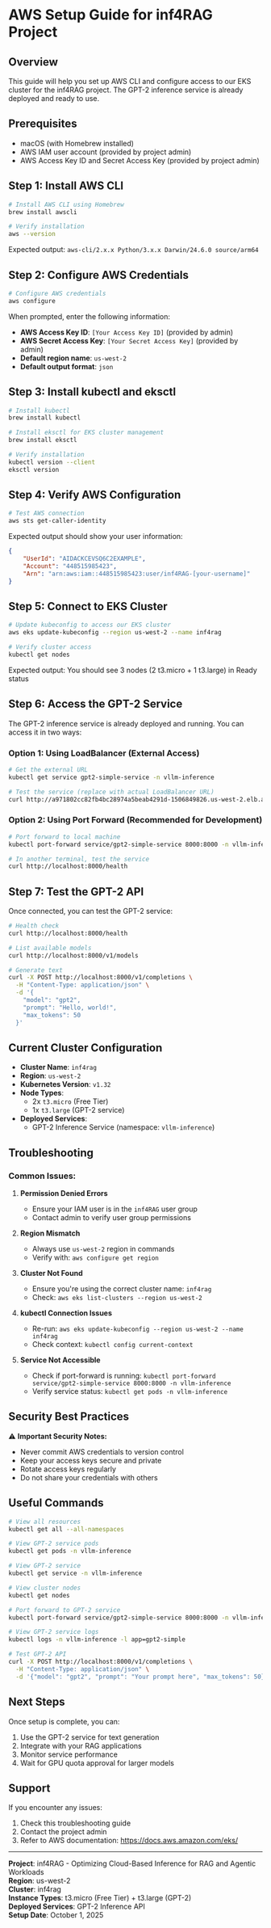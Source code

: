 # AWS Setup Guide for inf4RAG Project

## Overview
This guide will help you set up AWS CLI and configure access to our EKS cluster for the inf4RAG project. The GPT-2 inference service is already deployed and ready to use.

## Prerequisites
- macOS (with Homebrew installed)
- AWS IAM user account (provided by project admin)
- AWS Access Key ID and Secret Access Key (provided by project admin)

## Step 1: Install AWS CLI

```bash
# Install AWS CLI using Homebrew
brew install awscli

# Verify installation
aws --version
```

Expected output: `aws-cli/2.x.x Python/3.x.x Darwin/24.6.0 source/arm64`

## Step 2: Configure AWS Credentials

```bash
# Configure AWS credentials
aws configure
```

When prompted, enter the following information:
- **AWS Access Key ID**: `[Your Access Key ID]` (provided by admin)
- **AWS Secret Access Key**: `[Your Secret Access Key]` (provided by admin)
- **Default region name**: `us-west-2`
- **Default output format**: `json`

## Step 3: Install kubectl and eksctl

```bash
# Install kubectl
brew install kubectl

# Install eksctl for EKS cluster management
brew install eksctl

# Verify installation
kubectl version --client
eksctl version
```

## Step 4: Verify AWS Configuration

```bash
# Test AWS connection
aws sts get-caller-identity
```

Expected output should show your user information:
```json
{
    "UserId": "AIDACKCEVSQ6C2EXAMPLE",
    "Account": "448515985423",
    "Arn": "arn:aws:iam::448515985423:user/inf4RAG-[your-username]"
}
```

## Step 5: Connect to EKS Cluster

```bash
# Update kubeconfig to access our EKS cluster
aws eks update-kubeconfig --region us-west-2 --name inf4rag

# Verify cluster access
kubectl get nodes
```

Expected output: You should see 3 nodes (2 t3.micro + 1 t3.large) in Ready status

## Step 6: Access the GPT-2 Service

The GPT-2 inference service is already deployed and running. You can access it in two ways:

### Option 1: Using LoadBalancer (External Access)

```bash
# Get the external URL
kubectl get service gpt2-simple-service -n vllm-inference

# Test the service (replace with actual LoadBalancer URL)
curl http://a971802cc82fb4bc28974a5beab4291d-1506849826.us-west-2.elb.amazonaws.com:8000/health
```

### Option 2: Using Port Forward (Recommended for Development)

```bash
# Port forward to local machine
kubectl port-forward service/gpt2-simple-service 8000:8000 -n vllm-inference

# In another terminal, test the service
curl http://localhost:8000/health
```

## Step 7: Test the GPT-2 API

Once connected, you can test the GPT-2 service:

```bash
# Health check
curl http://localhost:8000/health

# List available models
curl http://localhost:8000/v1/models

# Generate text
curl -X POST http://localhost:8000/v1/completions \
  -H "Content-Type: application/json" \
  -d '{
    "model": "gpt2",
    "prompt": "Hello, world!",
    "max_tokens": 50
  }'
```

## Current Cluster Configuration

- **Cluster Name**: `inf4rag`
- **Region**: `us-west-2`
- **Kubernetes Version**: `v1.32`
- **Node Types**: 
  - 2x `t3.micro` (Free Tier)
  - 1x `t3.large` (GPT-2 service)
- **Deployed Services**:
  - GPT-2 Inference Service (namespace: `vllm-inference`)

## Troubleshooting

### Common Issues:

1. **Permission Denied Errors**
   - Ensure your IAM user is in the `inf4RAG` user group
   - Contact admin to verify user group permissions

2. **Region Mismatch**
   - Always use `us-west-2` region in commands
   - Verify with: `aws configure get region`

3. **Cluster Not Found**
   - Ensure you're using the correct cluster name: `inf4rag`
   - Check: `aws eks list-clusters --region us-west-2`

4. **kubectl Connection Issues**
   - Re-run: `aws eks update-kubeconfig --region us-west-2 --name inf4rag`
   - Check context: `kubectl config current-context`

5. **Service Not Accessible**
   - Check if port-forward is running: `kubectl port-forward service/gpt2-simple-service 8000:8000 -n vllm-inference`
   - Verify service status: `kubectl get pods -n vllm-inference`

## Security Best Practices

⚠️ **Important Security Notes:**
- Never commit AWS credentials to version control
- Keep your access keys secure and private
- Rotate access keys regularly
- Do not share your credentials with others

## Useful Commands

```bash
# View all resources
kubectl get all --all-namespaces

# View GPT-2 service pods
kubectl get pods -n vllm-inference

# View GPT-2 service
kubectl get service -n vllm-inference

# View cluster nodes
kubectl get nodes

# Port forward to GPT-2 service
kubectl port-forward service/gpt2-simple-service 8000:8000 -n vllm-inference

# View GPT-2 service logs
kubectl logs -n vllm-inference -l app=gpt2-simple

# Test GPT-2 API
curl -X POST http://localhost:8000/v1/completions \
  -H "Content-Type: application/json" \
  -d '{"model": "gpt2", "prompt": "Your prompt here", "max_tokens": 50}'
```

## Next Steps

Once setup is complete, you can:
1. Use the GPT-2 service for text generation
2. Integrate with your RAG applications
3. Monitor service performance
4. Wait for GPU quota approval for larger models

## Support

If you encounter any issues:
1. Check this troubleshooting guide
2. Contact the project admin
3. Refer to AWS documentation: https://docs.aws.amazon.com/eks/

---
**Project**: inf4RAG - Optimizing Cloud-Based Inference for RAG and Agentic Workloads  
**Region**: us-west-2  
**Cluster**: inf4rag  
**Instance Types**: t3.micro (Free Tier) + t3.large (GPT-2)  
**Deployed Services**: GPT-2 Inference API  
**Setup Date**: October 1, 2025